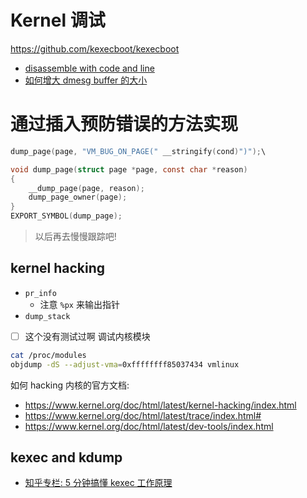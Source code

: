 # Kernel 调试

https://github.com/kexecboot/kexecboot

- [disassemble with code and line](https://stackoverflow.com/questions/9970636/view-both-assembly-and-c-code)
- [如何增大 dmesg buffer 的大小](https://unix.stackexchange.com/questions/412182/how-to-increase-dmesg-buffer-size-in-centos-7-2)


# 通过插入预防错误的方法实现
```c
dump_page(page, "VM_BUG_ON_PAGE(" __stringify(cond)")");\

void dump_page(struct page *page, const char *reason)
{
	__dump_page(page, reason);
	dump_page_owner(page);
}
EXPORT_SYMBOL(dump_page);
```

> 以后再去慢慢跟踪吧!

## kernel hacking

- `pr_info`
  - 注意 `%px` 来输出指针
- `dump_stack`


- [ ] 这个没有测试过啊
调试内核模块
```sh
cat /proc/modules
objdump -dS --adjust-vma=0xffffffff85037434 vmlinux
```


如何 hacking 内核的官方文档:
- https://www.kernel.org/doc/html/latest/kernel-hacking/index.html
- https://www.kernel.org/doc/html/latest/trace/index.html#
- https://www.kernel.org/doc/html/latest/dev-tools/index.html

## kexec and kdump
- [知乎专栏: 5 分钟搞懂 kexec 工作原理](https://zhuanlan.zhihu.com/p/105284305)
